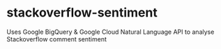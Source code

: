 # stackoverflow-sentiment
Uses Google BigQuery &amp; Google Cloud Natural Language API to analyse Stackoverflow comment sentiment
